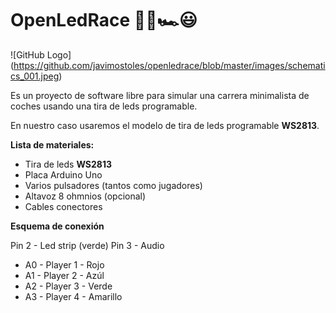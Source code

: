 # OpenLedRace 🤖👾🏎😃

![GitHub Logo] (https://github.com/javimostoles/openledrace/blob/master/images/schematics_001.jpeg)

Es un proyecto de software libre para simular una carrera minimalista de coches usando una tira de leds programable. 

En nuestro caso usaremos el modelo de tira de leds programable **WS2813**.

**Lista de materiales:**

* Tira de leds  **WS2813**
* Placa Arduino Uno
* Varios pulsadores (tantos como jugadores)
* Altavoz 8 ohmnios (opcional)
* Cables conectores

**Esquema de conexión**

Pin 2 - Led strip (verde)
Pin 3 - Audio

* A0 - Player 1 - Rojo
* A1 - Player 2 - Azúl
* A2 - Player 3 - Verde
* A3 - Player 4 - Amarillo

